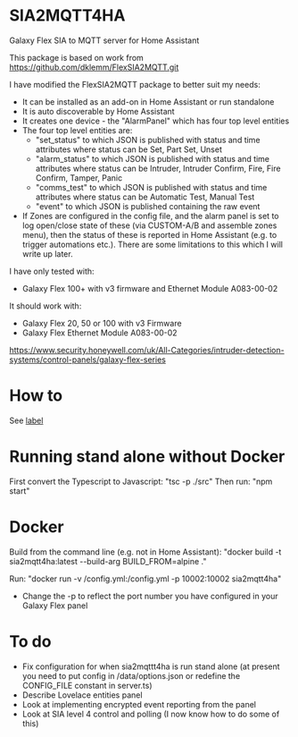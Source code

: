 # SIA2MQTT4HA
Galaxy Flex SIA to MQTT server for Home Assistant

This package is based on work from https://github.com/dklemm/FlexSIA2MQTT.git

I have modified the FlexSIA2MQTT package to better suit my needs:
* It can be installed as an add-on in Home Assistant or run standalone
* It is auto discoverable by Home Assistant
* It creates one device - the "AlarmPanel" which has four top level entities
* The four top level entities are:
  * "set_status" to which JSON is published with status and time attributes where status can be Set, Part Set, Unset
  * "alarm_status" to which JSON is published with status and time attributes where status can be Intruder, Intruder Confirm, Fire, Fire Confirm, Tamper, Panic
  * "comms_test" to which JSON is published with status and time attributes where status can be Automatic Test, Manual Test
  * "event" to which JSON is published containing the raw event
* If Zones are configured in the config file, and the alarm panel is set to log open/close state of these (via CUSTOM-A/B and assemble zones menu), then the status of these is reported in Home Assistant (e.g. to trigger automations etc.). There are some limitations to this which I will write up later.

I have only tested with:
* Galaxy Flex 100+ with v3 firmware and Ethernet Module A083-00-02

It should work with:
* Galaxy Flex 20, 50 or 100 with v3 Firmware
* Galaxy Flex Ethernet Module A083-00-02

https://www.security.honeywell.com/uk/All-Categories/intruder-detection-systems/control-panels/galaxy-flex-series

# How to

See [label](SIA2MQTT4HA-HowTo.pdf)

# Running stand alone without Docker

First convert the Typescript to Javascript: "tsc -p ./src"
Then run: "npm start"

# Docker

Build from the command line (e.g. not in Home Assistant): "docker build -t sia2mqtt4ha:latest --build-arg BUILD_FROM=alpine ."

Run: "docker run -v /config.yml:/config.yml -p 10002:10002 sia2mqtt4ha"

* Change the -p to reflect the port number you have configured in your Galaxy Flex panel

# To do

* Fix configuration for when sia2mqttt4ha is run stand alone (at present you need to put config in /data/options.json or redefine the CONFIG_FILE constant in server.ts)
* Describe Lovelace entities panel
* Look at implementing encrypted event reporting from the panel
* Look at SIA level 4 control and polling (I now know how to do some of this)
